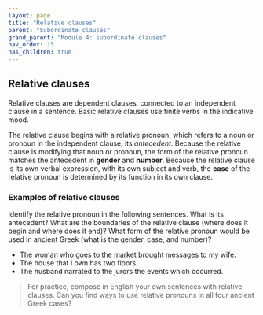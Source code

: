 ```yaml
---
layout: page
title: "Relative clauses"
parent: "Subordinate clauses"
grand_parent: "Module 4: subordinate clauses"
nav_order: 15
has_children: true
---
```



## Relative clauses

Relative clauses are dependent clauses, connected to an independent clause in a sentence. Basic relative clauses use finite verbs in the indicative mood.

The relative clause begins with a relative pronoun, which refers to a noun or pronoun in the independent clause, its *antecedent*. Because the relative clause is modifying that noun or pronoun, the form of the relative pronoun matches the antecedent in **gender** and **number**. Because the relative clause is its own verbal expression, with its own subject and verb, the **case** of the relative pronoun is determined by its function in its own clause. 

### Examples of relative clauses

Identify the relative pronoun in the following sentences. What is its antecedent? What are the boundaries of the relative clause (where does it begin and where does it end)? What form of the relative pronoun would be used in ancient Greek (what is the gender, case, and number)?

- The woman who goes to the market brought messages to my wife.
- The house that I own has two floors.
- The husband narrated to the jurors the events which occurred. 

> For practice, compose in English your own sentences with relative clauses. Can you find ways to use relative pronouns in all four ancient Greek cases?

